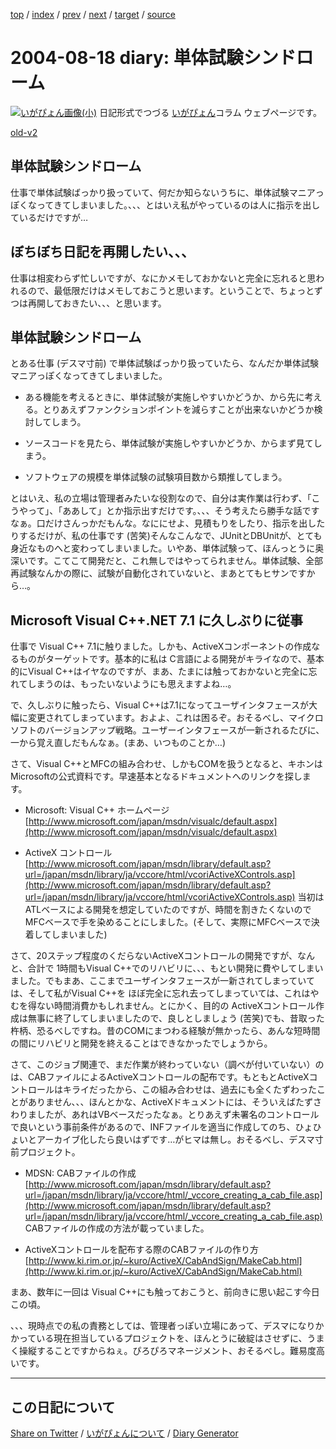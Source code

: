 [top](https://igapyon.github.io/diary/) 
 / [index](https://igapyon.github.io/diary/2004/index.html) 
 / [prev](https://igapyon.github.io/diary/2004/ig040815.html) 
 / [next](https://igapyon.github.io/diary/2004/ig040824.html) 
 / [target](https://igapyon.github.io/diary/2004/ig040818.html) 
 / [source](https://github.com/igapyon/diary/blob/gh-pages/2004/ig040818.html.src.md) 

2004-08-18 diary: 単体試験シンドローム
=====================================================================================================
[![いがぴょん画像(小)](https://igapyon.github.io/diary/images/iga200306s.jpg "いがぴょん")](https://igapyon.github.io/diary/memo/memoigapyon.html) 日記形式でつづる [いがぴょん](https://igapyon.github.io/diary/memo/memoigapyon.html)コラム ウェブページです。

[old-v2](ig040818-orig.html)

## 単体試験シンドローム

仕事で単体試験ばっかり扱っていて、何だか知らないうちに、単体試験マニアっぽくなってきてしまいました。、、、とはいえ私がやっているのは人に指示を出しているだけですが…


## ぼちぼち日記を再開したい、、、

仕事は相変わらず忙しいですが、なにかメモしておかないと完全に忘れると思われるので、最低限だけはメモしておこうと思います。ということで、ちょっとずつは再開しておきたい、、、と思います。

## 単体試験シンドローム

とある仕事 (デスマ寸前) で単体試験ばっかり扱っていたら、なんだか単体試験マニアっぽくなってきてしまいました。

* ある機能を考えるときに、単体試験が実施しやすいかどうか、から先に考える。とりあえずファンクションポイントを減らすことが出来ないかどうか検討してしまう。
  
* ソースコードを見たら、単体試験が実施しやすいかどうか、からまず見てしまう。
  
* ソフトウェアの規模を単体試験の試験項目数から類推してしまう。

とはいえ、私の立場は管理者みたいな役割なので、自分は実作業は行わず、「こうやって」、「ああして」とか指示出すだけです。、、、そう考えたら勝手な話ですなぁ。口だけさんっかだもんな。なににせよ、見積もりをしたり、指示を出したりするだけが、私の仕事です
(苦笑)そんなこんなで、JUnitとDBUnitが、とても身近なものへと変わってしまいました。いやあ、単体試験って、ほんっとうに奥深いです。こてこて開発だと、これ無しではやってられません。単体試験、全部再試験なんかの際に、試験が自動化されていないと、まあとてもヒサンですから…。

## Microsoft Visual C++.NET 7.1 に久しぶりに従事

仕事で Visual C++ 7.1に触りました。しかも、ActiveXコンポーネントの作成なるものがターゲットです。基本的に私は C言語による開発がキライなので、基本的にVisual C++はイヤなのですが、まあ、たまには触っておかないと完全に忘れてしまうのは、もったいないようにも思えますよね…。

で、久しぶりに触ったら、Visual C++は7.1になってユーザインタフェースが大幅に変更されてしまっています。およよ、これは困るぞ。おそるべし、マイクロソフトのバージョンアップ戦略。ユーザーインタフェースが一新されるたびに、一から覚え直しだもんなぁ。(まあ、いつものことか…)

さて、Visual C++とMFCの組み合わせ、しかもCOMを扱うとなると、キホンはMicrosoftの公式資料です。早速基本となるドキュメントへのリンクを探します。

* Microsoft: Visual C++ ホームページ
  [http://www.microsoft.com/japan/msdn/visualc/default.aspx](http://www.microsoft.com/japan/msdn/visualc/default.aspx)
  
* ActiveX コントロール
  [http://www.microsoft.com/japan/msdn/library/default.asp?url=/japan/msdn/library/ja/vccore/html/vcoriActiveXControls.asp](http://www.microsoft.com/japan/msdn/library/default.asp?url=/japan/msdn/library/ja/vccore/html/vcoriActiveXControls.asp)
  当初はATLベースによる開発を想定していたのですが、時間を割きたくないのでMFCベースで手を染めることにしました。(そして、実際にMFCベースで決着してしまいました)

さて、20ステップ程度のくだらないActiveXコントロールの開発ですが、なんと、合計で
1時間もVisual C++でのリハビリに、、、もとい開発に費やしてしまいました。でもまあ、ここまでユーザインタフェースが一新されてしまっていては、そして私がVisual
C++を ほぼ完全に忘れ去ってしまっていては、これはやむを得ない時間消費かもしれません。とにかく、目的の
ActiveXコントロール作成は無事に終了してしまいましたので、良しとしましょう
(苦笑)でも、昔取った杵柄、恐るべしですね。昔のCOMにまつわる経験が無かったら、あんな短時間の間にリハビリと開発を終えることはできなかったでしょうから。

さて、このジョブ関連で、まだ作業が終わっていない（調べが付いていない）のは、CABファイルによるActiveXコントロールの配布です。もともとActiveXコントロールはキライだったから、この組み合わせは、過去にも全くたずわったことがありません、、、ほんとかな、ActiveXドキュメントには、そういえばたずさわりましたが、あれはVBベースだったなぁ。とりあえず未署名のコントロールで良いという事前条件があるので、INFファイルを適当に作成してのち、ひょひょいとアーカイブ化したら良いはずです…がヒマは無し。おそるべし、デスマ寸前プロジェクト。

* MDSN: CABファイルの作成
  [http://www.microsoft.com/japan/msdn/library/default.asp?url=/japan/msdn/library/ja/vccore/html/_vccore_creating_a_cab_file.asp](http://www.microsoft.com/japan/msdn/library/default.asp?url=/japan/msdn/library/ja/vccore/html/_vccore_creating_a_cab_file.asp)
  CABファイルの作成の方法が載っていました。
  
* ActiveXコントロールを配布する際のCABファイルの作り方
  [http://www.ki.rim.or.jp/~kuro/ActiveX/CabAndSign/MakeCab.html](http://www.ki.rim.or.jp/~kuro/ActiveX/CabAndSign/MakeCab.html)

まあ、数年に一回は Visual C++にも触っておこうと、前向きに思い起こす今日この頃。

、、、現時点での私の責務としては、管理者っぽい立場にあって、デスマになりかかっている現在担当しているプロジェクトを、ほんとうに破綻はさせずに、うまく操縦することですからねぇ。ぴろぴろマネージメント、おそるべし。難易度高いです。

----------------------------------------------------------------------------------------------------

## この日記について

[Share on Twitter](https://twitter.com/intent/tweet?hashtags=igapyon%2Cdiary%2C%E3%81%84%E3%81%8C%E3%81%B4%E3%82%87%E3%82%93&text=%E5%8D%98%E4%BD%93%E8%A9%A6%E9%A8%93%E3%82%B7%E3%83%B3%E3%83%89%E3%83%AD%E3%83%BC%E3%83%A0&url=https%3A%2F%2Figapyon.github.io%2Fdiary%2F2004%2Fig040818.html) / [いがぴょんについて](https://igapyon.github.io/diary/memo/memoigapyon.html) / [Diary Generator](https://github.com/igapyon/igapyonv3)
